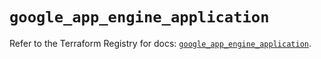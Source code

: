 # `google_app_engine_application`

Refer to the Terraform Registry for docs: [`google_app_engine_application`](https://registry.terraform.io/providers/hashicorp/google/5.30.0/docs/resources/app_engine_application).
